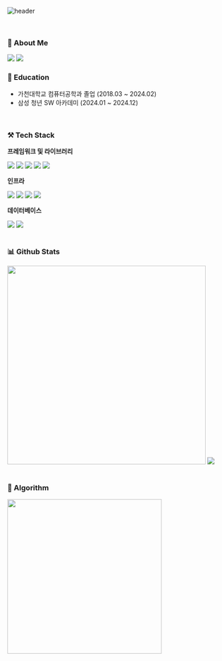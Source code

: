 ![header](https://capsule-render.vercel.app/api?type=cylinder&color=auto&height=100&section=header&text=Won%20Seunghyeon&animation=twinkling&fontSize=50)

<br>

### 📰 About Me
 <a href="https://velog.io/@zx8571/posts"><img src="https://img.shields.io/badge/Tech%20Blog-11B48A?style=flat-square&logo=Vimeo&logoColor=white&link=https://velog.io/@zx8571/posts"/></a>
 <a href="mailto:jamsiman11@gmail.com"><img src="https://img.shields.io/badge/Gmail-D14836?style=flat-square&logo=gmail&logoColor=white"/></a>
<br>

### :book: Education
<ul>
     <li>가천대학교 컴퓨터공학과 졸업 (2018.03 ~ 2024.02)</li>
     <li>삼성 청년 SW 아카데미 (2024.01 ~ 2024.12)</li>
</ul>

<br>

### ⚒️ Tech Stack
**프레임워크 및 라이브러리**
<div>
  <span><img src="https://img.shields.io/badge/Spring Boot-6DB33F?style=flat-square&logo=springboot&logoColor=white"/></span>
  <span><img src="https://img.shields.io/badge/Spring Security-6DB33F?style=flat-square&logo=springsecurity&logoColor=white"/></span>
  <span><img src="https://img.shields.io/badge/JPA-007396?style=flat-square&logo=java&logoColor=white"/></span>
  <span><img src="https://img.shields.io/badge/QueryDSL-007396?style=flat-square&logo=java&logoColor=white"/></span>
 <span><img src="https://img.shields.io/badge/javascript-%23323330.svg?style=flat-square&logo=javascript&logoColor=%23F7DF1E"/></span>
</div>


**인프라**
<div>
  <span><img src="https://img.shields.io/badge/nginx-%23009639.svg?style=flat-square&logo=nginx&logoColor=white"/></span>
  <span><img src="https://img.shields.io/badge/AWS EC2-FF9900?style=flat-square&logo=amazonec2&logoColor=white"/></span>
  <span><img src="https://img.shields.io/badge/jenkins-%232C5263?style=flat-square&logo=jenkins&logoColor=white"/></span>
 <span><img src="https://img.shields.io/badge/docker-%230db7ed?style=flat-square&logo=docker&logoColor=white"/></span>
</div>


**데이터베이스**
<div>
  <span><img src="https://img.shields.io/badge/mysql-4479A1.svg?style=flat-square&logo=mysql&logoColor=white"/></span>
  <span><img src="https://img.shields.io/badge/Redis-DC382D?style=flat-square&logo=redis&logoColor=white"/></span>
</div>
<br>


### 📊 Github Stats
<div align="left">
        <img src="https://github-readme-stats.vercel.app/api?username=hyeon8571&show_icons=true&theme=radical" width="450">
        <img src="https://github-readme-stats.vercel.app/api/top-langs/?username=hyeon8571&layout=compact&theme=tokyonight">
</div>

<br>

### 🐳 Algorithm
<img src="http://mazassumnida.wtf/api/v2/generate_badge?boj=zx8571" width="350">

